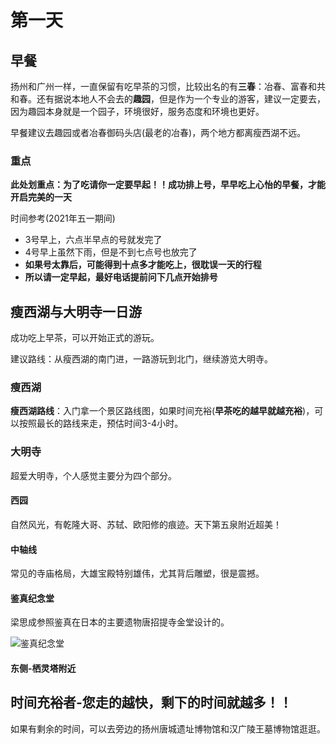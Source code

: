 # 第一天
## 早餐
扬州和广州一样，一直保留有吃早茶的习惯，比较出名的有**三春**：冶春、富春和共和春。还有据说本地人不会去的**趣园**，但是作为一个专业的游客，建议一定要去，因为趣园本身就是一个园子，环境很好，服务态度和环境也更好。

早餐建议去趣园或者冶春御码头店(最老的冶春)，两个地方都离瘦西湖不远。


### 重点
**此处划重点：为了吃请你一定要早起！！成功排上号，早早吃上心怡的早餐，才能开启完美的一天**

时间参考(2021年五一期间)
- 3号早上，六点半早点的号就发完了
- 4号早上虽然下雨，但是不到七点号也放完了
- **如果号太靠后，可能得到十点多才能吃上，很耽误一天的行程**
- **所以请一定早起，最好电话提前问下几点开始排号**


## 瘦西湖与大明寺一日游
成功吃上早茶，可以开始正式的游玩。

建议路线：从瘦西湖的南门进，一路游玩到北门，继续游览大明寺。

### 瘦西湖
**瘦西湖路线**：入门拿一个景区路线图，如果时间充裕(**早茶吃的越早就越充裕**)，可以按照最长的路线来走，预估时间3-4小时。

### 大明寺
超爱大明寺，个人感觉主要分为四个部分。

#### 西园
自然风光，有乾隆大哥、苏轼、欧阳修的痕迹。天下第五泉附近超美！

#### 中轴线
常见的寺庙格局，大雄宝殿特别雄伟，尤其背后雕塑，很是震撼。

#### 鉴真纪念堂
梁思成参照鉴真在日本的主要遗物唐招提寺金堂设计的。

![鉴真纪念堂](https://user-images.githubusercontent.com/21255807/117233269-62ebb600-ae55-11eb-8e88-e18f68e87d0e.jpg)

#### 东侧-栖灵塔附近

## 时间充裕者-您走的越快，剩下的时间就越多！！
如果有剩余的时间，可以去旁边的扬州唐城遗址博物馆和汉广陵王墓博物馆逛逛。

